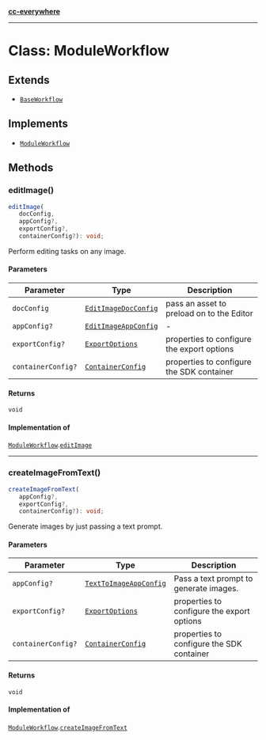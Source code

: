 [**cc-everywhere**](../../../../../../index.md)

***

# Class: ModuleWorkflow

## Extends

- [`BaseWorkflow`](../../../base-workflow/classes/base-workflow.md)

## Implements

- [`ModuleWorkflow`](../../module-workflow-types/interfaces/module-workflow.md)

## Methods

### editImage()

```ts
editImage(
   docConfig, 
   appConfig?, 
   exportConfig?, 
   containerConfig?): void;
```

Perform editing tasks on any image.

#### Parameters

| Parameter | Type | Description |
| ------ | ------ | ------ |
| `docConfig` | [`EditImageDocConfig`](../../../../../../shared/src/types/module/doc-config-types/interfaces/edit-image-doc-config.md) | pass an asset to preload on to the Editor |
| `appConfig?` | [`EditImageAppConfig`](../../../../../../shared/src/types/module/app-config-types/interfaces/edit-image-app-config.md) | - |
| `exportConfig?` | [`ExportOptions`](../../../../../../shared/src/types/export-config-types/type-aliases/export-options.md) | properties to configure the export options |
| `containerConfig?` | [`ContainerConfig`](../../../../../../shared/src/types/container-config-types/type-aliases/container-config.md) | properties to configure the SDK container |

#### Returns

`void`

#### Implementation of

[`ModuleWorkflow`](../../module-workflow-types/interfaces/module-workflow.md).[`editImage`](../../module-workflow-types/interfaces/module-workflow.md#editimage)

***

### createImageFromText()

```ts
createImageFromText(
   appConfig?, 
   exportConfig?, 
   containerConfig?): void;
```

Generate images by just passing a text prompt.

#### Parameters

| Parameter | Type | Description |
| ------ | ------ | ------ |
| `appConfig?` | [`TextToImageAppConfig`](../../../../../../shared/src/types/module/app-config-types/interfaces/text-to-image-app-config.md) | Pass a text prompt to generate images. |
| `exportConfig?` | [`ExportOptions`](../../../../../../shared/src/types/export-config-types/type-aliases/export-options.md) | properties to configure the export options |
| `containerConfig?` | [`ContainerConfig`](../../../../../../shared/src/types/container-config-types/type-aliases/container-config.md) | properties to configure the SDK container |

#### Returns

`void`

#### Implementation of

[`ModuleWorkflow`](../../module-workflow-types/interfaces/module-workflow.md).[`createImageFromText`](../../module-workflow-types/interfaces/module-workflow.md#createimagefromtext)
